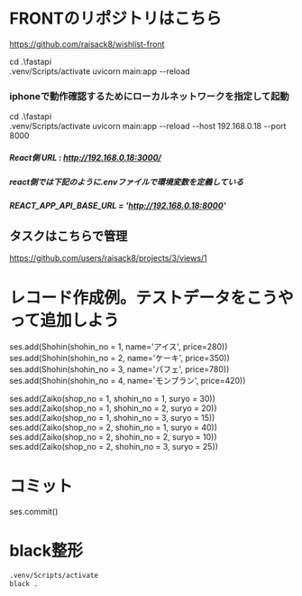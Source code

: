 # FRONTのリポジトリはこちら
https://github.com/raisack8/wishlist-front

cd .\fastapi\
.venv/Scripts/activate
uvicorn main:app --reload

### iphoneで動作確認するためにローカルネットワークを指定して起動
cd .\fastapi\
.venv/Scripts/activate
uvicorn main:app --reload --host 192.168.0.18 --port 8000
##### React側 URL : http://192.168.0.18:3000/

##### react側では下記のように.envファイルで環境変数を定義している
##### REACT_APP_API_BASE_URL = 'http://192.168.0.18:8000'

## タスクはこちらで管理
https://github.com/users/raisack8/projects/3/views/1



# レコード作成例。テストデータをこうやって追加しよう
ses.add(Shohin(shohin_no = 1, name='アイス', price=280))
ses.add(Shohin(shohin_no = 2, name='ケーキ', price=350))
ses.add(Shohin(shohin_no = 3, name='パフェ', price=780))
ses.add(Shohin(shohin_no = 4, name='モンブラン', price=420))

ses.add(Zaiko(shop_no = 1, shohin_no = 1, suryo = 30))
ses.add(Zaiko(shop_no = 1, shohin_no = 2, suryo = 20))
ses.add(Zaiko(shop_no = 1, shohin_no = 3, suryo = 15))
ses.add(Zaiko(shop_no = 2, shohin_no = 1, suryo = 40))
ses.add(Zaiko(shop_no = 2, shohin_no = 2, suryo = 10))
ses.add(Zaiko(shop_no = 2, shohin_no = 3, suryo = 25))
# コミット
ses.commit()

# black整形
```sh
.venv/Scripts/activate
black .
```